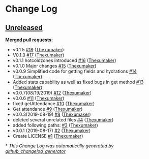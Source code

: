 # Change Log

## [Unreleased](https://github.com/Thexumaker/PyBaseball/tree/HEAD)

**Merged pull requests:**

- v0.1.5  [\#18](https://github.com/Thexumaker/PyBaseball/pull/18) ([Thexumaker](https://github.com/Thexumaker))
- V0.1.3 [\#17](https://github.com/Thexumaker/PyBaseball/pull/17) ([Thexumaker](https://github.com/Thexumaker))
- v0.1.1 hotcoldzones introduced [\#16](https://github.com/Thexumaker/PyBaseball/pull/16) ([Thexumaker](https://github.com/Thexumaker))
- v0.1.0 Major changes [\#15](https://github.com/Thexumaker/PyBaseball/pull/15) ([Thexumaker](https://github.com/Thexumaker))
- v0.0.9 Simplified code for getting fields and hydrations [\#14](https://github.com/Thexumaker/PyBaseball/pull/14) ([Thexumaker](https://github.com/Thexumaker))
- Added stats capability as well as fixed bugs in get method [\#13](https://github.com/Thexumaker/PyBaseball/pull/13) ([Thexumaker](https://github.com/Thexumaker))
- v0.0.7\(08/19/2019\) [\#12](https://github.com/Thexumaker/PyBaseball/pull/12) ([Thexumaker](https://github.com/Thexumaker))
- v0.0.6 [\#11](https://github.com/Thexumaker/PyBaseball/pull/11) ([Thexumaker](https://github.com/Thexumaker))
- fixed getAttendance [\#10](https://github.com/Thexumaker/PyBaseball/pull/10) ([Thexumaker](https://github.com/Thexumaker))
- Get attendance [\#9](https://github.com/Thexumaker/PyBaseball/pull/9) ([Thexumaker](https://github.com/Thexumaker))
- v0.0.3\(2019-08-19\) [\#8](https://github.com/Thexumaker/PyBaseball/pull/8) ([Thexumaker](https://github.com/Thexumaker))
- deleted several unrelated files [\#4](https://github.com/Thexumaker/PyBaseball/pull/4) ([Thexumaker](https://github.com/Thexumaker))
- added following paths: [\#3](https://github.com/Thexumaker/PyBaseball/pull/3) ([Thexumaker](https://github.com/Thexumaker))
- v0.0.1 \(2019-08-17\) [\#2](https://github.com/Thexumaker/PyBaseball/pull/2) ([Thexumaker](https://github.com/Thexumaker))
- Create LICENSE [\#1](https://github.com/Thexumaker/PyBaseball/pull/1) ([Thexumaker](https://github.com/Thexumaker))



\* *This Change Log was automatically generated by [github_changelog_generator](https://github.com/skywinder/Github-Changelog-Generator)*